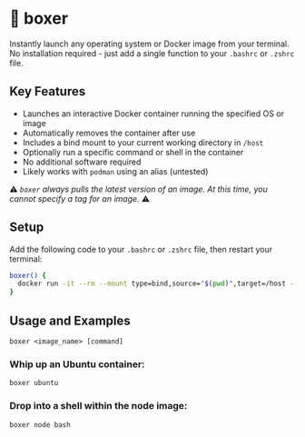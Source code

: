 # 🥊 boxer

Instantly launch any operating system or Docker image from your terminal. No installation required - just add a single function to your `.bashrc` or `.zshrc` file.

## Key Features

* Launches an interactive Docker container running the specified OS or image
* Automatically removes the container after use
* Includes a bind mount to your current working directory in `/host`
* Optionally run a specific command or shell in the container
* No additional software required
* Likely works with `podman` using an alias (untested)

⚠️ *`boxer` always pulls the latest version of an image. At this time, you cannot specify a tag for an image.* ⚠️

## Setup

Add the following code to your `.bashrc` or `.zshrc` file, then restart your terminal:

```bash
boxer() {
  docker run -it --rm --mount type=bind,source="$(pwd)",target=/host --hostname boxer-"$1" "$1":latest "${@:2}"
}
```

## Usage and Examples

```
boxer <image_name> [command]
```

### Whip up an Ubuntu container:

```
boxer ubuntu
```

### Drop into a shell within the node image:

```
boxer node bash
```
